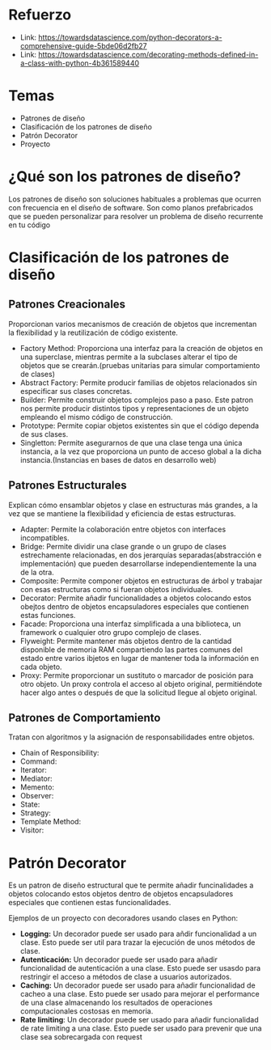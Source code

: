 # Refuerzo

* Link: https://towardsdatascience.com/python-decorators-a-comprehensive-guide-5bde06d2fb27
* Link: https://towardsdatascience.com/decorating-methods-defined-in-a-class-with-python-4b361589440

# Temas
* Patrones de diseño
* Clasificación de los patrones de diseño
* Patrón Decorator
* Proyecto

# ¿Qué son los patrones de diseño?

Los patrones de diseño son soluciones habituales a problemas que ocurren con frecuencia en el diseño de software. Son como planos prefabricados que se pueden personalizar para resolver un problema de diseño recurrente en tu código

# Clasificación de los patrones de diseño

## Patrones Creacionales

Proporcionan varios mecanismos de creación de objetos que incrementan la flexibilidad y la reutilización de código existente.

* Factory Method: Proporciona una interfaz para la creación de objetos en una superclase, mientras permite a la subclases alterar el tipo de objetos que se crearán.(pruebas unitarias para simular comportamiento de clases)
* Abstract Factory: Permite producir familias de objetos relacionados sin especificar sus clases concretas.
* Builder: Permite construir objetos complejos paso a paso. Este patron nos permite producir distintos tipos y representaciones de un objeto empleando el mismo código de construcción.
* Prototype: Permite copiar objetos existentes sin que el código dependa de sus clases.
* Singletton: Permite asegurarnos de que una clase tenga una única instancia, a la vez que proporciona un punto de acceso global a la dicha instancia.(Instancias en bases de datos en desarrollo web) 

## Patrones Estructurales

Explican cómo ensamblar objetos y clase en estructuras más grandes, a la vez que se mantiene la flexibilidad y eficiencia de estas estructuras.

* Adapter: Permite la colaboración entre objetos con interfaces incompatibles.
* Bridge: Permite dividir una clase grande o un grupo de clases estrechamente relacionadas, en dos jerarquías separadas(abstracción e implementación) que pueden desarrollarse independientemente la una de la otra.
* Composite: Permite componer objetos en estructuras de árbol y trabajar con esas estructuras como si fueran objetos individuales.
* Decorator: Permite añadir funcionalidades a objetos colocando estos obejtos dentro de objetos encapsuladores especiales que contienen estas funciones.
* Facade: Proporciona una interfaz simplificada a una biblioteca, un framework o cualquier otro grupo complejo de clases.
* Flyweight: Permite mantener más objetos dentro de la cantidad disponible de memoria RAM compartiendo las partes comunes del estado entre varios ibjetos en lugar de mantener toda la información en cada objeto.
* Proxy: Permite proporcionar un sustituto o marcador de posición para otro objeto. Un proxy controla el acceso al objeto original, permitiéndote hacer algo antes o después de que la solicitud llegue al objeto original.

## Patrones de Comportamiento

Tratan con algoritmos y la asignación de responsabilidades entre objetos.

* Chain of Responsibility:
* Command:
* Iterator:
* Mediator:
* Memento:
* Observer:
* State:
* Strategy:
* Template Method:
* Visitor:


# Patrón Decorator

Es un patron de diseño estructural que te permite añadir funcinalidades a objetos colocando estos objetos dentro de objetos encapsuladores especiales que contienen estas funcionalidades.

Ejemplos de un proyecto con decoradores usando clases en Python:

* __Logging:__ Un decorador puede ser usado para añdir funcionalidad a un clase. Esto puede ser util para trazar la ejecución de unos métodos de clase.
* __Autenticación:__ Un decorador puede ser usado para añadir funcionalidad de autenticación a una clase. Esto puede ser usasdo para restringir el acceso a métodos de clase a usuarios autorizados.
* __Caching:__ Un decorador puede ser usado para añadir funcionalidad de cacheo a una clase. Esto puede ser usado para mejorar el performance de una clase almacenando los resultados de operaciones computacionales costosas en memoria.
* __Rate limiting__: Un decorador puede ser usado para añadir funcionalidad de rate limiting a una clase. Esto puede ser usado para prevenir que una clase sea sobrecargada con request